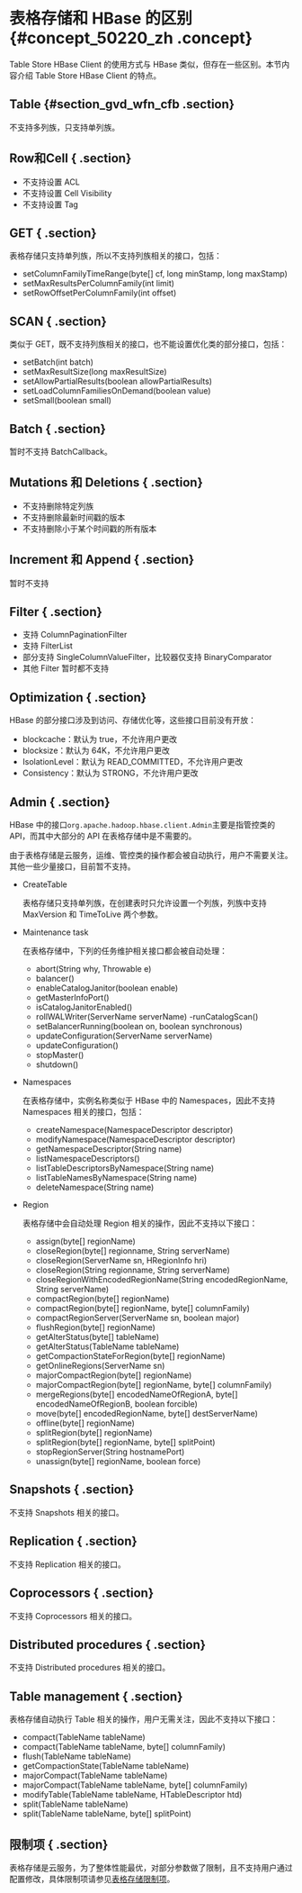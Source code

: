 # 表格存储和 HBase 的区别 {#concept_50220_zh .concept}

Table Store HBase Client 的使用方式与 HBase 类似，但存在一些区别。本节内容介绍 Table Store HBase Client 的特点。

## Table {#section_gvd_wfn_cfb .section}

不支持多列族，只支持单列族。

## Row和Cell { .section}

-   不支持设置 ACL
-   不支持设置 Cell Visibility
-   不支持设置 Tag

## GET { .section}

表格存储只支持单列族，所以不支持列族相关的接口，包括：

-   setColumnFamilyTimeRange\(byte\[\] cf, long minStamp, long maxStamp\)
-   setMaxResultsPerColumnFamily\(int limit\)
-   setRowOffsetPerColumnFamily\(int offset\)

## SCAN { .section}

类似于 GET，既不支持列族相关的接口，也不能设置优化类的部分接口，包括：

-   setBatch\(int batch\)
-   setMaxResultSize\(long maxResultSize\)
-   setAllowPartialResults\(boolean allowPartialResults\)
-   setLoadColumnFamiliesOnDemand\(boolean value\)
-   setSmall\(boolean small\)

## Batch { .section}

暂时不支持 BatchCallback。

## Mutations 和 Deletions { .section}

-   不支持删除特定列族
-   不支持删除最新时间戳的版本
-   不支持删除小于某个时间戳的所有版本

## Increment 和 Append { .section}

暂时不支持

## Filter { .section}

-   支持 ColumnPaginationFilter
-   支持 FilterList
-   部分支持 SingleColumnValueFilter，比较器仅支持 BinaryComparator
-   其他 Filter 暂时都不支持

## Optimization { .section}

HBase 的部分接口涉及到访问、存储优化等，这些接口目前没有开放：

-   blockcache：默认为 true，不允许用户更改
-   blocksize：默认为 64K，不允许用户更改
-   IsolationLevel：默认为 READ\_COMMITTED，不允许用户更改
-   Consistency：默认为 STRONG，不允许用户更改

## Admin { .section}

HBase 中的接口`org.apache.hadoop.hbase.client.Admin`主要是指管控类的 API，而其中大部分的 API 在表格存储中是不需要的。

由于表格存储是云服务，运维、管控类的操作都会被自动执行，用户不需要关注。其他一些少量接口，目前暂不支持。

-   CreateTable

    表格存储只支持单列族，在创建表时只允许设置一个列族，列族中支持 MaxVersion 和 TimeToLive 两个参数。

-   Maintenance task

    在表格存储中，下列的任务维护相关接口都会被自动处理：

    -   abort\(String why, Throwable e\)
    -   balancer\(\)
    -   enableCatalogJanitor\(boolean enable\)
    -   getMasterInfoPort\(\)
    -   isCatalogJanitorEnabled\(\)
    -   rollWALWriter\(ServerName serverName\) -runCatalogScan\(\)
    -   setBalancerRunning\(boolean on, boolean synchronous\)
    -   updateConfiguration\(ServerName serverName\)
    -   updateConfiguration\(\)
    -   stopMaster\(\)
    -   shutdown\(\)
-   Namespaces

    在表格存储中，实例名称类似于 HBase 中的 Namespaces，因此不支持 Namespaces 相关的接口，包括：

    -   createNamespace\(NamespaceDescriptor descriptor\)
    -   modifyNamespace\(NamespaceDescriptor descriptor\)
    -   getNamespaceDescriptor\(String name\)
    -   listNamespaceDescriptors\(\)
    -   listTableDescriptorsByNamespace\(String name\)
    -   listTableNamesByNamespace\(String name\)
    -   deleteNamespace\(String name\)
-   Region

    表格存储中会自动处理 Region 相关的操作，因此不支持以下接口：

    -   assign\(byte\[\] regionName\)
    -   closeRegion\(byte\[\] regionname, String serverName\)
    -   closeRegion\(ServerName sn, HRegionInfo hri\)
    -   closeRegion\(String regionname, String serverName\)
    -   closeRegionWithEncodedRegionName\(String encodedRegionName, String serverName\)
    -   compactRegion\(byte\[\] regionName\)
    -   compactRegion\(byte\[\] regionName, byte\[\] columnFamily\)
    -   compactRegionServer\(ServerName sn, boolean major\)
    -   flushRegion\(byte\[\] regionName\)
    -   getAlterStatus\(byte\[\] tableName\)
    -   getAlterStatus\(TableName tableName\)
    -   getCompactionStateForRegion\(byte\[\] regionName\)
    -   getOnlineRegions\(ServerName sn\)
    -   majorCompactRegion\(byte\[\] regionName\)
    -   majorCompactRegion\(byte\[\] regionName, byte\[\] columnFamily\)
    -   mergeRegions\(byte\[\] encodedNameOfRegionA, byte\[\] encodedNameOfRegionB, boolean forcible\)
    -   move\(byte\[\] encodedRegionName, byte\[\] destServerName\)
    -   offline\(byte\[\] regionName\)
    -   splitRegion\(byte\[\] regionName\)
    -   splitRegion\(byte\[\] regionName, byte\[\] splitPoint\)
    -   stopRegionServer\(String hostnamePort\)
    -   unassign\(byte\[\] regionName, boolean force\)

## Snapshots { .section}

不支持 Snapshots 相关的接口。

## Replication { .section}

不支持 Replication 相关的接口。

## Coprocessors { .section}

不支持 Coprocessors 相关的接口。

## Distributed procedures { .section}

不支持 Distributed procedures 相关的接口。

## Table management { .section}

表格存储自动执行 Table 相关的操作，用户无需关注，因此不支持以下接口：

-   compact\(TableName tableName\)
-   compact\(TableName tableName, byte\[\] columnFamily\)
-   flush\(TableName tableName\)
-   getCompactionState\(TableName tableName\)
-   majorCompact\(TableName tableName\)
-   majorCompact\(TableName tableName, byte\[\] columnFamily\)
-   modifyTable\(TableName tableName, HTableDescriptor htd\)
-   split\(TableName tableName\)
-   split\(TableName tableName, byte\[\] splitPoint\)

## 限制项 { .section}

表格存储是云服务，为了整体性能最优，对部分参数做了限制，且不支持用户通过配置修改，具体限制项请参见[表格存储限制项](../../../../intl.zh-CN/使用限制/使用限制.md#)。

